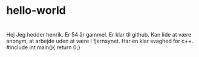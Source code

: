 # hello-world
#
Hej 
Jeg hedder henrik. Er 54 år gammel.
Er klar til github.
Kan lide at være anonym, at arbejde uden at være i fjernsynet.
Har en klar svaghed for c++.
#include <iostream>
int main(){
return 0;}

